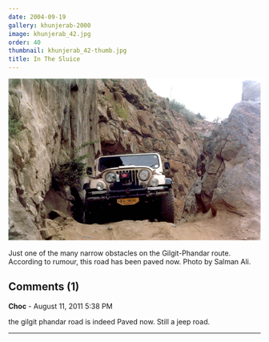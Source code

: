 ```yaml
---
date: 2004-09-19
gallery: khunjerab-2000
image: khunjerab_42.jpg
order: 40
thumbnail: khunjerab_42-thumb.jpg
title: In The Sluice
---
```


![In The Sluice](./khunjerab_42.jpg)

Just one of the many narrow obstacles on the Gilgit-Phandar route. According to rumour, this road has been paved now. Photo by Salman Ali.

<div id="comments">

## Comments (1)

**Choc** - August 11, 2011  5:38 PM

the gilgit phandar road is indeed Paved now. Still a jeep road.

---

</div>
